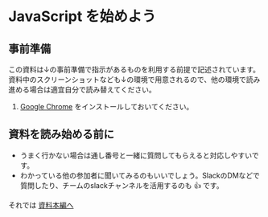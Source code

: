 # JavaScript を始めよう

## 事前準備

この資料は↓の事前準備で指示があるものを利用する前提で記述されています。  
資料中のスクリーンショットなども↓の環境で用意されるので、他の環境で読み進める場合は適宜自分で読み替えてください。  

1. [Google Chrome](https://www.google.com/intl/ja/chrome/gsem/download/) をインストールしておいてください。

## 資料を読み始める前に

- うまく行かない場合は通し番号と一緒に質問してもらえると対応しやすいです。
- わかっている他の参加者に聞いてみるのもいいでしょう。SlackのDMなどで質問したり、チームのslackチャンネルを活用するのも 👍 です。

それでは [資料本編へ](./DOCS.md)
